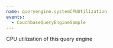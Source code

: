 ```yaml
---
name: queryengine.systemCPUUtilization
events:
  - CouchbaseQueryEngineSample
---
```


CPU utilization of this query engine